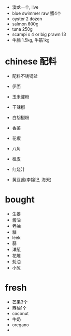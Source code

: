 
*  澳龙一个, live
*  blue swimmer raw 蟹4个
*  oyster 2 dozen
*  salmon 600g
*  tuna 250g
*  scampi x 4 or big prawn 13
*  牛腩 1.5kg, 牛筋1kg

# chinese 配料

*  配料不锈钢盆
*  伊面

*  玉米淀粉
*  干辣椒
*  白胡椒粉
*  香菜
*  花椒
*  八角
*  桂皮
*  红烧汁
*  黄豆酱(李锦记, 海天)

# bought

*  生姜
*  酱油
*  老抽
*  糖
*  leek
*  蒜
*  洋葱
*  花雕
*  蚝油
*  小葱

# fresh

*  芒果3个
*  西柚1个
*  coconut
*  牛奶
*  oregano
*  
